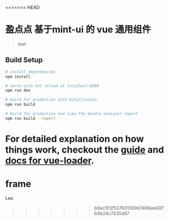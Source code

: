 <<<<<<< HEAD
# 盈点点 基于mint-ui 的 vue 通用组件 

> test

## Build Setup

``` bash
# install dependencies
npm install

# serve with hot reload at localhost:8080
npm run dev

# build for production with minification
npm run build

# build for production and view the bundle analyzer report
npm run build --report
```

For detailed explanation on how things work, checkout the [guide](http://vuejs-templates.github.io/webpack/) and [docs for vue-loader](http://vuejs.github.io/vue-loader).
=======
# frame
Leo
>>>>>>> b8ac5f3f537631599d7498ad49764b24c7435d67
